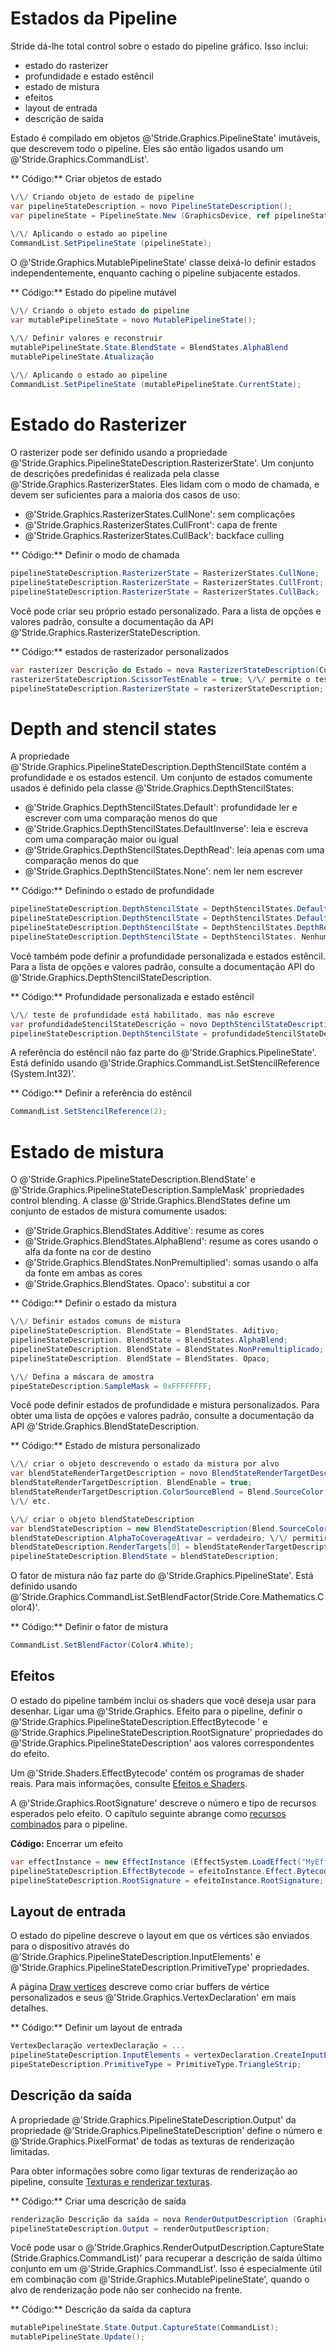 # Estados da Pipeline

Stride dá-lhe total control sobre o estado do pipeline gráfico. Isso inclui:

- estado do rasterizer
- profundidade e estado estêncil
- estado de mistura
- efeitos
- layout de entrada
- descrição de saída

Estado é compilado em objetos @'Stride.Graphics.PipelineState' imutáveis, que descrevem todo o pipeline. Eles são então ligados usando um @'Stride.Graphics.CommandList'.

** Código:** Criar objetos de estado

```cs
\/\/ Criando objeto de estado de pipeline
var pipelineStateDescription = novo PipelineStateDescription();
var pipelineState = PipelineState.New (GraphicsDevice, ref pipelineStateDescription);
 
\/\/ Aplicando o estado ao pipeline
CommandList.SetPipelineState (pipelineState);
```

O @'Stride.Graphics.MutablePipelineState' classe deixá-lo definir estados independentemente, enquanto caching o pipeline subjacente estados.

** Código:** Estado do pipeline mutável

```cs
\/\/ Criando o objeto estado do pipeline
var mutablePipelineState = novo MutablePipelineState();

\/\/ Definir valores e reconstruir
mutablePipelineState.State.BlendState = BlendStates.AlphaBlend
mutablePipelineState.Atualização
 
\/\/ Aplicando o estado ao pipeline
CommandList.SetPipelineState (mutablePipelineState.CurrentState);
```

# Estado do Rasterizer

O rasterizer pode ser definido usando a propriedade @'Stride.Graphics.PipelineStateDescription.RasterizerState'. Um conjunto de descrições predefinidas é realizada pela classe @'Stride.Graphics.RasterizerStates. Eles lidam com o modo de chamada, e devem ser suficientes para a maioria dos casos de uso:

- @'Stride.Graphics.RasterizerStates.CullNone': sem complicações
- @'Stride.Graphics.RasterizerStates.CullFront': capa de frente
- @'Stride.Graphics.RasterizerStates.CullBack': backface culling

** Código:** Definir o modo de chamada

```cs
pipelineStateDescription.RasterizerState = RasterizerStates.CullNone;
pipelineStateDescription.RasterizerState = RasterizerStates.CullFront;
pipelineStateDescription.RasterizerState = RasterizerStates.CullBack;
```

Você pode criar seu próprio estado personalizado. Para a lista de opções e valores padrão, consulte a documentação da API @'Stride.Graphics.RasterizerStateDescription.

** Código:** estados de rasterizador personalizados

```cs
var rasterizer Descrição do Estado = nova RasterizerStateDescription(CullMode.Front);
rasterizerStateDescription.ScissorTestEnable = true; \/\/ permite o teste de tesoura
pipelineStateDescription.RasterizerState = rasterizerStateDescription;
```

# Depth and stencil states

A propriedade @'Stride.Graphics.PipelineStateDescription.DepthStencilState contém a profundidade e os estados estencil. Um conjunto de estados comumente usados é definido pela classe @'Stride.Graphics.DepthStencilStates:

- @'Stride.Graphics.DepthStencilStates.Default': profundidade ler e escrever com uma comparação menos do que
- @'Stride.Graphics.DepthStencilStates.DefaultInverse': leia e escreva com uma comparação maior ou igual
- @'Stride.Graphics.DepthStencilStates.DepthRead': leia apenas com uma comparação menos do que
- @'Stride.Graphics.DepthStencilStates.None': nem ler nem escrever

** Código:** Definindo o estado de profundidade

```cs
pipelineStateDescription.DepthStencilState = DepthStencilStates.Default;
pipelineStateDescription.DepthStencilState = DepthStencilStates.DefaultInverse;
pipelineStateDescription.DepthStencilState = DepthStencilStates.DepthRead;
pipelineStateDescription.DepthStencilState = DepthStencilStates. Nenhum;
```

Você também pode definir a profundidade personalizada e estados estêncil. Para a lista de opções e valores padrão, consulte a documentação API do @'Stride.Graphics.DepthStencilStateDescription.

** Código:** Profundidade personalizada e estado estêncil

```cs
\/\/ teste de profundidade está habilitado, mas não escreve
var profundidadeStencilStateDescrição = novo DepthStencilStateDescription (verdade, falso);
pipelineStateDescription.DepthStencilState = profundidadeStencilStateDescription;
```

A referência do estêncil não faz parte do @'Stride.Graphics.PipelineState'. Está definido usando @'Stride.Graphics.CommandList.SetStencilReference (System.Int32)'.

** Código:** Definir a referência do estêncil

```cs
CommandList.SetStencilReference(2);
```


# Estado de mistura

O @'Stride.Graphics.PipelineStateDescription.BlendState' e @'Stride.Graphics.PipelineStateDescription.SampleMask' propriedades control blending. A classe @'Stride.Graphics.BlendStates define um conjunto de estados de mistura comumente usados:

- @'Stride.Graphics.BlendStates.Additive': resume as cores
- @'Stride.Graphics.BlendStates.AlphaBlend': resume as cores usando o alfa da fonte na cor de destino
- @'Stride.Graphics.BlendStates.NonPremultiplied': somas usando o alfa da fonte em ambas as cores
- @'Stride.Graphics.BlendStates. Opaco': substitui a cor

** Código:** Definir o estado da mistura

```cs
\/\/ Definir estados comuns de mistura
pipelineStateDescription. BlendState = BlendStates. Aditivo;
pipelineStateDescription. BlendState = BlendStates.AlphaBlend;
pipelineStateDescription. BlendState = BlendStates.NonPremultiplicado;
pipelineStateDescription. BlendState = BlendStates. Opaco;

\/\/ Defina a máscara de amostra
pipeStateDescription.SampleMask = 0xFFFFFFFF;
```

Você pode definir estados de profundidade e mistura personalizados. Para obter uma lista de opções e valores padrão, consulte a documentação da API @'Stride.Graphics.BlendStateDescription.

** Código:** Estado de mistura personalizado

```cs
\/\/ criar o objeto descrevendo o estado da mistura por alvo
var blendStateRenderTargetDescription = novo BlendStateRenderTargetDescription();
blendStateRenderTargetDescription. BlendEnable = true;
blendStateRenderTargetDescription.ColorSourceBlend = Blend.SourceColor;
\/\/ etc.

\/\/ criar o objeto blendStateDescription
var blendStateDescription = new BlendStateDescription(Blend.SourceColor, Blend.InverseSourceColor);
blendStateDescription.AlphaToCoverageAtivar = verdadeiro; \/\/ permitir a cobertura alfa
blendStateDescription.RenderTargets[0] = blendStateRenderTargetDescription;
pipelineStateDescription.BlendState = blendStateDescription;
```

O fator de mistura não faz parte do @'Stride.Graphics.PipelineState'. Está definido usando @'Stride.Graphics.CommandList.SetBlendFactor(Stride.Core.Mathematics.Color4)'.

** Código:** Definir o fator de mistura

```cs
CommandList.SetBlendFactor(Color4.White);
```

## Efeitos

O estado do pipeline também inclui os shaders que você deseja usar para desenhar.
Ligar uma @'Stride.Graphics. Efeito para o pipeline, definir o @'Stride.Graphics.PipelineStateDescription.EffectBytecode '
e @'Stride.Graphics.PipelineStateDescription.RootSignature' propriedades do @'Stride.Graphics.PipelineStateDescription' aos valores correspondentes do efeito.

Um @'Stride.Shaders.EffectBytecode' contém os programas de shader reais. Para mais informações, consulte [Efeitos e Shaders](../effects-and-shaders/index.md).

A @'Stride.Graphics.RootSignature' descreve o número e tipo de recursos esperados pelo efeito. O capítulo seguinte abrange como [ recursos combinados](resources.md) para o pipeline.

**Código:** Encerrar um efeito

```cs
var effectInstance = new EffectInstance (EffectSystem.LoadEffect("MyEffect").WaitForResult());
pipelineStateDescription.EffectBytecode = efeitoInstance.Effect.Bytecode;
pipelineStateDescription.RootSignature = efeitoInstance.RootSignature;
```

## Layout de entrada

O estado do pipeline descreve o layout em que os vértices são enviados para o dispositivo através do @'Stride.Graphics.PipelineStateDescription.InputElements' e @'Stride.Graphics.PipelineStateDescription.PrimitiveType' propriedades.

A página [Draw vertices](draw-vertices.md) descreve como criar buffers de vértice personalizados e seus @'Stride.Graphics.VertexDeclaration' em mais detalhes.

** Código:** Definir um layout de entrada

```cs
VertexDeclaração vertexDeclaração = ...
pipelineStateDescription.InputElements = vertexDeclaration.CreateInputElements();
pipeStateDescription.PrimitiveType = PrimitiveType.TriangleStrip;
```

## Descrição da saída

A propriedade @'Stride.Graphics.PipelineStateDescription.Output' da propriedade @'Stride.Graphics.PipelineStateDescription' define o número e @'Stride.Graphics.PixelFormat' de todas as texturas de renderização limitadas.

Para obter informações sobre como ligar texturas de renderização ao pipeline, consulte [Texturas e renderizar texturas](textures-and-render-textures.md).

** Código:** Criar uma descrição de saída

```cs
renderização Descrição da saída = nova RenderOutputDescription (GraphicsDevice.Presenter.BackBuffer.Format, GraphicsDevice.Presenter.DepthStencilBuffer.Format);
pipelineStateDescription.Output = renderOutputDescription;
```

Você pode usar o @'Stride.Graphics.RenderOutputDescription.CaptureState (Stride.Graphics.CommandList)' para recuperar a descrição de saída último conjunto em um @'Stride.Graphics.CommandList'. Isso é especialmente útil em combinação com @'Stride.Graphics.MutablePipelineState', quando o alvo de renderização pode não ser conhecido na frente.

** Código:** Descrição da saída da captura

```cs
mutablePipelineState.State.Output.CaptureState(CommandList);
mutablePipelineState.Update();
```
